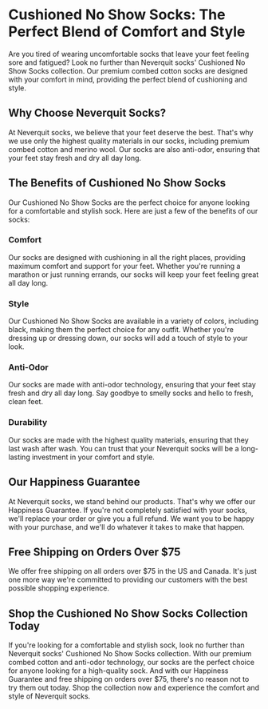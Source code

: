 # Cushioned No Show Socks: The Perfect Blend of Comfort and Style

Are you tired of wearing uncomfortable socks that leave your feet feeling sore and fatigued? Look no further than Neverquit socks' Cushioned No Show Socks collection. Our premium combed cotton socks are designed with your comfort in mind, providing the perfect blend of cushioning and style.

## Why Choose Neverquit Socks?

At Neverquit socks, we believe that your feet deserve the best. That's why we use only the highest quality materials in our socks, including premium combed cotton and merino wool. Our socks are also anti-odor, ensuring that your feet stay fresh and dry all day long.

## The Benefits of Cushioned No Show Socks

Our Cushioned No Show Socks are the perfect choice for anyone looking for a comfortable and stylish sock. Here are just a few of the benefits of our socks:

### Comfort

Our socks are designed with cushioning in all the right places, providing maximum comfort and support for your feet. Whether you're running a marathon or just running errands, our socks will keep your feet feeling great all day long.

### Style

Our Cushioned No Show Socks are available in a variety of colors, including black, making them the perfect choice for any outfit. Whether you're dressing up or dressing down, our socks will add a touch of style to your look.

### Anti-Odor

Our socks are made with anti-odor technology, ensuring that your feet stay fresh and dry all day long. Say goodbye to smelly socks and hello to fresh, clean feet.

### Durability

Our socks are made with the highest quality materials, ensuring that they last wash after wash. You can trust that your Neverquit socks will be a long-lasting investment in your comfort and style.

## Our Happiness Guarantee

At Neverquit socks, we stand behind our products. That's why we offer our Happiness Guarantee. If you're not completely satisfied with your socks, we'll replace your order or give you a full refund. We want you to be happy with your purchase, and we'll do whatever it takes to make that happen.

## Free Shipping on Orders Over $75

We offer free shipping on all orders over $75 in the US and Canada. It's just one more way we're committed to providing our customers with the best possible shopping experience.

## Shop the Cushioned No Show Socks Collection Today

If you're looking for a comfortable and stylish sock, look no further than Neverquit socks' Cushioned No Show Socks collection. With our premium combed cotton and anti-odor technology, our socks are the perfect choice for anyone looking for a high-quality sock. And with our Happiness Guarantee and free shipping on orders over $75, there's no reason not to try them out today. Shop the collection now and experience the comfort and style of Neverquit socks.